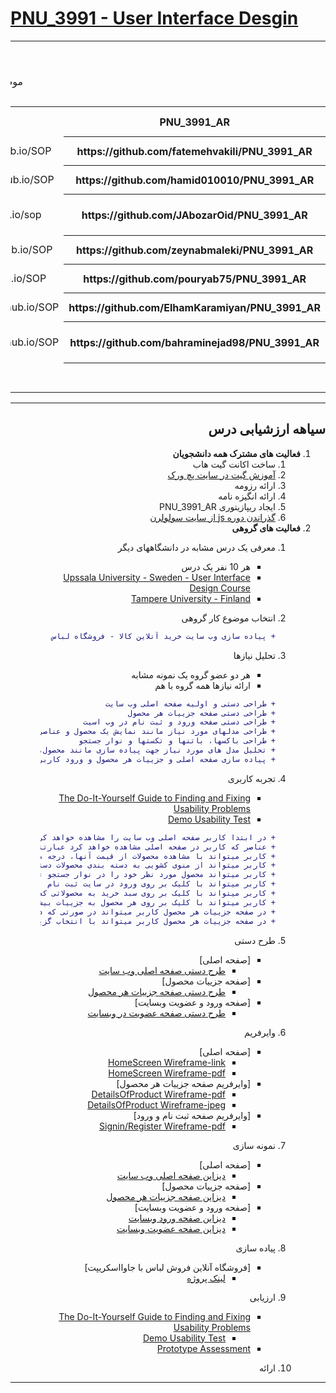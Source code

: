 # [PNU_3991 - User Interface Desgin](https://github.com/AliRazavi-edu/PNU_3991/blob/master/_BSc/UserInterfaceDesgin/README.md#TOC)
<div dir="rtl">
    
<table style="width:100%">

<tr>
<td colspan="6" align="center">اعضای گروه</td>
</tr>

  
<tr>
<td colspan="6"  align="center">نام درس: طراحی واسط کاربر</td>
</tr>

<tr>
<td colspan="6"  align="center"> موضوع پروژه: پیاده سازی وب سایت خرید آنلاین کالا - فروشگاه لباس </td>
</tr>

<tr>
<td colspan="6"   align="center">سرگروه تیم: فاطمه وکیلی</td>
</tr>

<tr>
 <th  align="center">PNU_3991_AR</th>
 <th  align="center">SOP</th>
 <th  align="center">رزومه</th>
 <th  align="center">نام/نام خانوادگی</th>
 <th  align="center">شماره دانشجویی</th>
 <th  align="center">ردیف</th>
 </tr>
 
 <tr>
 <th  align="center">https://github.com/fatemehvakili/PNU_3991_AR</th>
 <td  align="center">https://fatemehvakili.github.io/SOP/</td>
 <td  align="center">https://fatemehvakili.github.io/</td>
 <td  align="center">فاطمه وکیلی</td>
 <td  align="center">970087898</td>
 <td align="center">1</td>
 </tr>
 
 <tr>
 <th  align="center">https://github.com/hamid010010/PNU_3991_AR</th>
 <td  align="center">https://hamid010010.github.io/SOP/</td>
 <td  align="center">https://hamid010010.github.io/hamidrezamirzaei.github.io/</td>
 <td  align="center">حمیدرضا میرزائی</td>
 <td  align="center">970147067</td>
 <td align="center">2</td>
 </tr>
 
 <tr>
 <th  align="center">https://github.com/JAbozarOid/PNU_3991_AR</th>
 <td  align="center">https://jabozaroid.github.io/sop</td>
 <td  align="center">https://jabozaroid.github.io/</td>
 <td  align="center">ابوذر رقیب دوست</td>
 <td  align="center">980188387</td>
 <td align="center">3</td>
 </tr>
 
 <tr>
 <th  align="center">https://github.com/zeynabmaleki/PNU_3991_AR</th>
 <td  align="center">https://zeynabmaleki.github.io/SOP/</td>
 <td  align="center">https://zeynabmaleki.github.io/</td>
 <td  align="center">زینب ملکی راد</td>
 <td  align="center">970051836</td>
 <td align="center">4</td>
 </tr>

 <tr>
 <th  align="center">https://github.com/pouryab75/PNU_3991_AR</th>
 <td  align="center">https://pouryab75.github.io/SOP/</td>
 <td  align="center">https://pouryab75.github.io/pouryabodaghi-resume/</td>
 <td  align="center">پوریا بداغی</td>
 <td  align="center">949750673</td>
 <td align="center">5</td>
 </tr>
 
 <tr>
 <th  align="center">https://github.com/ElhamKaramiyan/PNU_3991_AR</th>
 <td  align="center">https://elhamkaramiyan.github.io/SOP/</td>
 <td  align="center">https://elhamkaramiyan.github.io/</td>
 <td  align="center">الهام کرمیان</td>
 <td  align="center">970016107</td>
 <td align="center">6</td>
 </tr>
 
 <tr>
 <th  align="center">https://github.com/bahraminejad98/PNU_3991_AR</th>
 <td  align="center">https://bahraminejad98.github.io/SOP/</td>
 <td  align="center">https://bahraminejad98.github.io/Resume/</td>
 <td  align="center">محمد بهرامی نژاد</td>
 <td  align="center">950188073</td>
 <td align="center">7</td>
 </tr>
 
 <tr>
 <th  align="center"></th>
 <td  align="center"></td>
 <td  align="center"></td>
 <td  align="center">هادی حقیقت</td>
 <td  align="center">970087110</td>
 <td align="center">8</td>
 </tr>
 
</table>

-------------
##  سیاهه ارزشیابی درس

1. **فعالیت های مشترک همه دانشجویان**
    1. ساخت اکانت گیت هاب
    2. [آموزش گیت در سایت پچ ورک](http://jlord.us/patchwork/)
    3. ارائه رزومه
    4. ارائه انگیزه نامه
    5. ایجاد ریپازیتوری PNU_3991_AR
    6. [گذراندن دوره js از سایت سولولرن](http://Sololearn.com)
2. **فعالیت های گروهی**
    1. معرفی یک درس مشابه در دانشگاههای دیگر
        - هر 10 نفر یک درس
        - [Upssala University - Sweden - User Interface Design Course](https://www.uu.se/en/admissions/master/selma/kursplan/?kKod=2IV063)
        - [Tampere University - Finland ](https://trepo.tuni.fi/handle/10024/104835)

   2. انتخاب موضوع کار گروهی
        ```diff
        + پیاده سازی وب سایت خرید آنلاین کالا - فروشگاه لباس
    3. تحلیل نیازها
        - هر دو عضو گروه یک نمونه مشابه
        - ارائه نیازها همه گروه با هم
        ```diff
        + طراحی دستی و اولیه صفحه اصلی وب سایت 
        + طراحی دستی صفحه جزییات هر محصول
        + طراحی دستی صفحه ورود و ثبت نام در وب اسیت
        + طراحی مدلهای مورد نیاز مانند نمایش یک محصول و عناصری که برای یک محصول نمایش داده خواهد شد
        + طراحی باکسها، باتنها و تکستها و نوار جستجو
        + تحلیل مدل های مورد نیاز جهت پیاده سازی مانند محصول، کاربران و نوع پرداخت
        + پیاده سازی صفحه اصلی و جزییات هر محصول و ورود کاربران با جاوا اسکریپت طبق دیزاین طراحی شده
    4. تجربه کاربری
        - [The Do-It-Yourself Guide to Finding and Fixing Usability Problems](http://www.sensible.com/rsme.html)
        - [Demo Usability Test](https://youtu.be/1UCDUOB_aS8)
        ```diff
        + در ابتدا کاربر صفحه اصلی وب سایت را مشاهده خواهد کرد
        + عناصر که کاربر در صفحه اصلی مشاهده خواهد کرد عبارتند از محصولات، نوار جستجو، سبد خرید و ورود به وب سایت و منوی کشویی خواهد بود
        + کاربر میتواند با مشاهده محصولات از قیمت آنها، درجه محبوبیت بین کاربران و برند هر محصول را مشاهده کند
        + کاربر میتواند از منوی کشویی به دسته بندی محصولات دسترسی داشته باشید
        + کاربر میتواند محصول مورد نظر خود را در نوار جستجو تایپ کند
        + کاربر میتواند با کلیک بر روی ورود در سایت ثبت نام  و یا ورود کند
        + کاربر میتواند با کلیک بر روی سبد خرید به محصولاتی که به سبد خرید خود اضافه کرده است دسترسی داشته باشد
        + کاربر میتواند با کلیک بر روی هر محصول به جزییات بیشتر آن محصول مانند کامنتهای سایر کاربران و همچنین موجود بودن آن محصول مطلع گردد
        + در صفحه جزییات هر محصول کاربر میتواند در صورتی که در وب سایت عضو باشد برای آن محصول کامنت بگذارد
        + در صفحه جزییات هر محصول کاربر میتواند با انتخاب گزینه اضافه کردن به سبد خرید محصوا مورد نظر را به سبد خرید اضافه و فرآبند خرید را انجام دهد
    5. طرح دستی
        - [صفحه اصلی]
            - [طرح دستی صفحه اصلی وب سایت](https://jabozaroid.github.io/manualdesign/home.pdf)
        - [صفحه جزییات محصول]   
            - [طرح دستی صفحه جزییات هر محصول](https://jabozaroid.github.io/manualdesign/details.pdf)
        - [صفحه ورود و عضویت وبسایت]   
            - [طرح دستی صفحه عضویت در وبسایت](https://jabozaroid.github.io/manualdesign/signin.pdf)
    6. وایرفریم
         - [صفحه اصلی]
            - [HomeScreen Wireframe-link](https://docs.google.com/presentation/d/1GG3GNLeVq6BlbzQ_L1s5QKyXsvgFoEo-59zauqTFPSg/edit?usp=sharing)
            - [HomeScreen Wireframe-pdf](https://jabozaroid.github.io/wireframe/HomeScreen_wireframe.pdf)
          - [وایرفریم صفحه جزییات هر محصول]  
            - [DetailsOfProduct Wireframe-pdf](https://jabozaroid.github.io/wireframe/DetailsOfProduct_wireframe.pdf)
            - [DetailsOfProduct Wireframe-jpeg](https://jabozaroid.github.io/wireframe/DetailsOfProduct_wireframe.jpeg)
         - [وایرفریم صفحه ثبت نام و ورود]
            - [Signin/Register Wireframe-pdf](https://jabozaroid.github.io/wireframe/Signin_wireframe.pdf)
       
    7. نمونه سازی
        - [صفحه اصلی]
            - [دیزاین صفحه اصلی وب سایت](https://jabozaroid.github.io/graphicdesign/home.pdf)
        - [صفحه جزییات محصول]   
            - [دیزاین صفحه جزییات هر محصول](https://jabozaroid.github.io/graphicdesign/details.pdf)
        - [صفحه ورود و عضویت وبسایت]   
            - [دیزاین صفحه ورود وبسایت](https://jabozaroid.github.io/graphicdesign/signin.pdf)
            - [دیزاین صفحه عضویت وبسایت](https://jabozaroid.github.io/graphicdesign/register.pdf)
    8. پیاده سازی
        - [فروشگاه آنلاین فروش لباس با جاوااسکریپت]
            - [لینک پروژه](https://github.com/JAbozarOid/jsamazona_full_ecommerce) 
    9. ارزیابی
        - [The Do-It-Yourself Guide to Finding and Fixing Usability Problems](http://www.sensible.com/rsme.html)
            - [Demo Usability Test](https://youtu.be/1UCDUOB_aS8)
         - [Prototype Assessment](https://github.com/FATEMEHVAKILI/PNU_3991_AR/blob/main/UserInterfaceDesign/Prototype%20Assessment/Prototype%20Assessment.pdf) 
    10. ارائه    

------------------------
</div>
